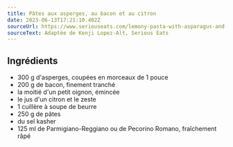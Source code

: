 ```yaml
---
title: Pâtes aux asperges, au bacon et au citron
date: 2023-06-13T17:21:10.402Z
sourceUrl: https://www.seriouseats.com/lemony-pasta-with-asparagus-and-bacon-recipe
sourceText: Adaptée de Kenji Lopez-Alt, Serious Eats
---
```

## Ingrédients

- 300 g d'asperges, coupées en morceaux de 1 pouce
- 200 g de bacon, finement tranché
- la moitié d'un petit oignon, émincée
- le jus d'un citron et le zeste
- 1 cuillère à soupe de beurre
- 250 g de pâtes
- du sel kasher
- 125 ml de Parmigiano-Reggiano ou de Pecorino Romano, fraîchement râpé